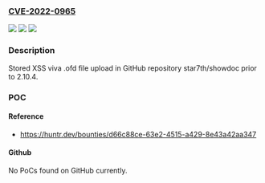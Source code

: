 ### [CVE-2022-0965](https://cve.mitre.org/cgi-bin/cvename.cgi?name=CVE-2022-0965)
![](https://img.shields.io/static/v1?label=Product&message=star7th%2Fshowdoc&color=blue)
![](https://img.shields.io/static/v1?label=Version&message=n%2Fa&color=blue)
![](https://img.shields.io/static/v1?label=Vulnerability&message=CWE-79%20Improper%20Neutralization%20of%20Input%20During%20Web%20Page%20Generation%20('Cross-site%20Scripting')&color=brighgreen)

### Description

Stored XSS viva .ofd file upload in GitHub repository star7th/showdoc prior to 2.10.4.

### POC

#### Reference
- https://huntr.dev/bounties/d66c88ce-63e2-4515-a429-8e43a42aa347

#### Github
No PoCs found on GitHub currently.

